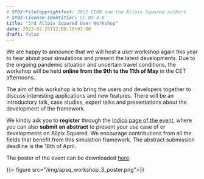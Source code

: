 ```yaml
---
# SPDX-FileCopyrightText: 2022 CERN and the Allpix Squared authors
# SPDX-License-Identifier: CC-BY-4.0
title: "3rd Allpix Squared User Workshop"
date: 2022-02-25T12:08:10+01:00
draft: false
---
```


We are happy to announce that we will host a user workshop again this year to hear about your simulations and present the latest developments. Due to the ongoing pandemic situation and uncertain travel conditions, the workshop will be held **online from the 9th to the 11th of May** in the CET afternoons.

The aim of this workshop is to bring the users and developers together to discuss interesting applications and new features. There will be an introductory talk, case studies, expert talks and presentations about the development of the framework.

We kindly ask you to **register** through the [Indico page of the event](https://indico.cern.ch/e/apsqws3), where you can also **submit an abstract** to present your use case of or developments on Allpix Squared. We encourage contributions from all the fields that benefit from this simulation framework. The abstract submission deadline is the 18th of April.

The poster of the event can be downloaded [here](/pdf/apsq_workshop_3_poster.pdf).

{{< figure src="/img/apsq_workshop_3_poster.png">}}
